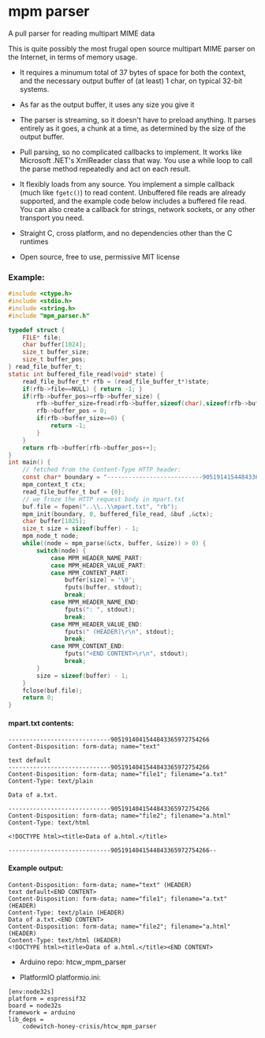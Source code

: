 # mpm parser

A pull parser for reading multipart MIME data

This is quite possibly the most frugal open source multipart MIME parser on the Internet, in terms of memory usage.

- It requires a minumum total of 37 bytes of space for both the context, and the necessary output buffer of (at least) 1 char, on typical 32-bit systems.

- As far as the output buffer, it uses any size you give it

- The parser is streaming, so it doesn't have to preload anything. It parses entirely as it goes, a chunk at a time, as determined by the size of the output buffer.

- Pull parsing, so no complicated callbacks to implement. It works like Microsoft .NET's XmlReader class that way. You use a while loop to call the parse method repeatedly and act on each result.

- It flexibly loads from any source. You implement a simple callback (much like `fgetc()`) to read content. Unbuffered file reads are already supported, and the example code below includes a buffered file read. You can also create a callback for strings, network sockets, or any other transport you need.

- Straight C, cross platform, and no dependencies other than the C runtimes

- Open source, free to use, permissive MIT license

### Example:
```c
#include <ctype.h>
#include <stdio.h>
#include <string.h>
#include "mpm_parser.h"

typedef struct {
    FILE* file;
    char buffer[1024];
    size_t buffer_size;
    size_t buffer_pos;
} read_file_buffer_t;
static int buffered_file_read(void* state) {
    read_file_buffer_t* rfb = (read_file_buffer_t*)state;
    if(rfb->file==NULL) { return -1; }
    if(rfb->buffer_pos>=rfb->buffer_size) {
        rfb->buffer_size=fread(rfb->buffer,sizeof(char),sizeof(rfb->buffer),rfb->file);
        rfb->buffer_pos = 0;
        if(rfb->buffer_size==0) { 
            return -1;
        }
    }
    return rfb->buffer[rfb->buffer_pos++];
}
int main() {
    // fetched from the Content-Type HTTP header:
    const char* boundary = "---------------------------90519141544843365972754266";
    mpm_context_t ctx;
    read_file_buffer_t buf = {0};
    // we froze the HTTP request body in mpart.txt
    buf.file = fopen("..\\..\\mpart.txt", "rb");
    mpm_init(boundary, 0, buffered_file_read, &buf ,&ctx);
    char buffer[1025];
    size_t size = sizeof(buffer) - 1;
    mpm_node_t node;
    while((node = mpm_parse(&ctx, buffer, &size)) > 0) {
        switch(node) {
            case MPM_HEADER_NAME_PART:
            case MPM_HEADER_VALUE_PART:
            case MPM_CONTENT_PART:
                buffer[size] = '\0';
                fputs(buffer, stdout);
                break;
            case MPM_HEADER_NAME_END:
                fputs(": ", stdout);
                break;
            case MPM_HEADER_VALUE_END:
                fputs(" (HEADER)\r\n", stdout);
                break;
            case MPM_CONTENT_END:
                fputs("<END CONTENT>\r\n", stdout);
                break;
        }
        size = sizeof(buffer) - 1;
    }
    fclose(buf.file);
    return 0;
}
```
#### mpart.txt contents:
```
-----------------------------9051914041544843365972754266
Content-Disposition: form-data; name="text"

text default
-----------------------------9051914041544843365972754266
Content-Disposition: form-data; name="file1"; filename="a.txt"
Content-Type: text/plain

Data of a.txt.

-----------------------------9051914041544843365972754266
Content-Disposition: form-data; name="file2"; filename="a.html"
Content-Type: text/html

<!DOCTYPE html><title>Data of a.html.</title>

-----------------------------9051914041544843365972754266--
```
#### Example output:
```
Content-Disposition: form-data; name="text" (HEADER)
text default<END CONTENT>
Content-Disposition: form-data; name="file1"; filename="a.txt" (HEADER)
Content-Type: text/plain (HEADER)
Data of a.txt.<END CONTENT>
Content-Disposition: form-data; name="file2"; filename="a.html" (HEADER)
Content-Type: text/html (HEADER)
<!DOCTYPE html><title>Data of a.html.</title><END CONTENT>
````


- Arduino repo: htcw_mpm_parser

- PlatformIO platformio.ini:
```
[env:node32s]
platform = espressif32
board = node32s
framework = arduino
lib_deps = 
	codewitch-honey-crisis/htcw_mpm_parser
```